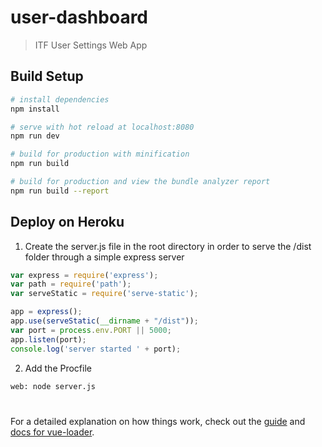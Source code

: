 # user-dashboard

> ITF User Settings Web App

## Build Setup

``` bash
# install dependencies
npm install

# serve with hot reload at localhost:8080
npm run dev

# build for production with minification
npm run build

# build for production and view the bundle analyzer report
npm run build --report
```

## Deploy on Heroku

1. Create the server.js file in the root directory in order to serve the /dist folder through a simple express server

``` javascript
var express = require('express');
var path = require('path');
var serveStatic = require('serve-static');

app = express();
app.use(serveStatic(__dirname + "/dist"));
var port = process.env.PORT || 5000;
app.listen(port);
console.log('server started ' + port);
```

2. Add the Procfile

``` bash
web: node server.js
```

# 

For a detailed explanation on how things work, check out the [guide](http://vuejs-templates.github.io/webpack/) and [docs for vue-loader](http://vuejs.github.io/vue-loader).
